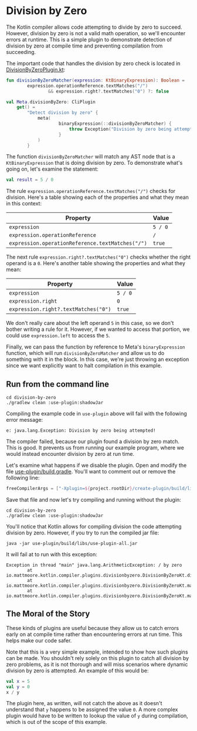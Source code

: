 # Division by Zero

The Kotlin compiler allows code attempting to divide by zero to succeed. However, division by zero is not a valid math operation, so we'll encounter errors at runtime. This is a simple plugin to demonstrate detection of division by zero at compile time and preventing compilation from succeeding.

The important code that handles the division by zero check is located in [DivisionByZeroPlugin.kt](create-plugin/src/main/kotlin/io/mattmoore/kotlin/compiler/plugins/divisionbyzero/DivisionByZeroPlugin.kt):

```kotlin
fun divisionByZeroMatcher(expression: KtBinaryExpression): Boolean =
        expression.operationReference.textMatches("/")
                && expression.right?.textMatches("0") ?: false

val Meta.divisionByZero: CliPlugin
    get() =
        "Detect division by zero" {
            meta(
                    binaryExpression(::divisionByZeroMatcher) {
                        throw Exception("Division by zero being attempted!")
                    }
            )
        }
```

The function `divisionByZeroMatcher` will match any AST node that is a `KtBinaryExpression` that is doing division by zero. To demonstrate what's going on, let's examine the statement:

```kotlin
val result = 5 / 0
```

The rule `expression.operationReference.textMatches("/")` checks for division. Here's a table showing each of the properties and what they mean in this context:

|Property                                        |Value  |
|------------------------------------------------|-------|
|`expression`                                    |`5 / 0`|
|`expression.operationReference`                 |`/`    |
|`expression.operationReference.textMatches("/")`|`true` |

The next rule `expression.right?.textMatches("0")` checks whether the right operand is a `0`. Here's another table showing the properties and what they mean:

|Property                            |Value  |
|------------------------------------|-------|
|`expression`                        |`5 / 0`|
|`expression.right`                  |`0    `|
|`expression.right?.textMatches("0")`|`true` |

We don't really care about the left operand `5` in this case, so we don't bother writing a rule for it. However, if we wanted to access that portion, we could use `expression.left` to access the `5`.

Finally, we can pass the function by reference to Meta's `binaryExpression` function, which will run `divisionByZeroMatcher` and allow us to do something with it in the block. In this case, we're just throwing an exception since we want explicitly want to halt compilation in this example.

## Run from the command line

```shell
cd division-by-zero
./gradlew clean :use-plugin:shadowJar
```

Compiling the example code in `use-plugin` above will fail with the following error message:

```shell
e: java.lang.Exception: Division by zero being attempted!
```

The compiler failed, because our plugin found a division by zero match. This is good. It prevents us from running our example program, where we would instead encounter division by zero at run time.

Let's examine what happens if we disable the plugin. Open and modify the file [use-plugin/build.gradle](use-plugin/build.gradle). You'll want to comment out or remove the following line:

```gradle
freeCompilerArgs = ["-Xplugin=${project.rootDir}/create-plugin/build/libs/create-plugin-all.jar"]
```

Save that file and now let's try compiling and running without the plugin:

```shell
cd division-by-zero
./gradlew clean :use-plugin:shadowJar
```

You'll notice that Kotlin allows for compiling division the code attempting division by zero. However, if you try to run the compiled jar file:

```shell
java -jar use-plugin/build/libs/use-plugin-all.jar
```

It will fail at to run with this exception:

```shell
Exception in thread "main" java.lang.ArithmeticException: / by zero
        at io.mattmoore.kotlin.compiler.plugins.divisionbyzero.DivisionByZeroKt.divByZero(DivisionByZero.kt:5)
        at io.mattmoore.kotlin.compiler.plugins.divisionbyzero.DivisionByZeroKt.main(DivisionByZero.kt:8)
        at io.mattmoore.kotlin.compiler.plugins.divisionbyzero.DivisionByZeroKt.main(DivisionByZero.kt)
```

## The Moral of the Story

These kinds of plugins are useful because they allow us to catch errors early on at compile time rather than encountering errors at run time. This helps make our code safer.

Note that this is a very simple example, intended to show how such plugins can be made. You shouldn't rely solely on this plugin to catch all division by zero problems, as it is not thorough and will miss scenarios where dynamic division by zero is attempted. An example of this would be:

```kotlin
val x = 5
val y = 0
x / y
```

The plugin here, as written, will not catch the above as it doesn't understand that `y` happens to be assigned the value `0`. A more complex plugin would have to be written to lookup the value of `y` during compilation, which is out of the scope of this example.
